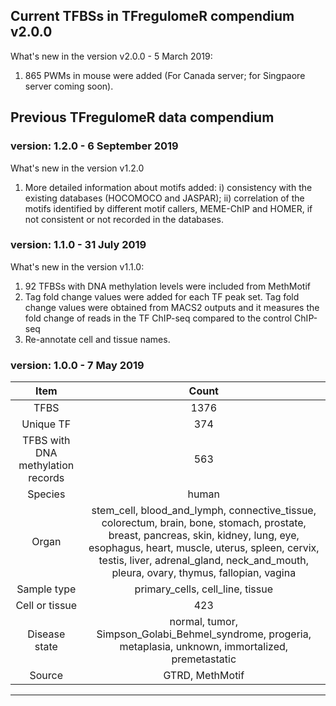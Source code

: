 ## Current TFBSs in TFregulomeR compendium v2.0.0
What's new in the version v2.0.0 - 5 March 2019:

1) 865 PWMs in mouse were added (For Canada server; for Singpaore server coming soon).


## Previous TFregulomeR data compendium 
### version: 1.2.0 - 6 September 2019
What's new in the version v1.2.0
1) More detailed information about motifs added: i) consistency with the existing databases (HOCOMOCO and JASPAR); ii) correlation of the motifs identified by different motif callers, MEME-ChIP and HOMER, if not consistent or not recorded in the databases.
### version: 1.1.0 - 31 July 2019
What's new in the version v1.1.0:
1) 92 TFBSs with DNA methylation levels were included from MethMotif
2) Tag fold change values were added for each TF peak set. Tag fold change values were obtained from MACS2 outputs and it measures the fold change of reads in the TF ChIP-seq compared to the control ChIP-seq
3) Re-annotate cell and tissue names.

### version: 1.0.0 - 7 May 2019

| Item     | Count |
| :---------:|:------:|
| TFBS     | 1376   |
| Unique TF     | 374   |
| TFBS with DNA methylation records    | 563   |
| Species     | human   |
| Organ   | stem_cell, blood_and_lymph, connective_tissue, colorectum, brain, bone, stomach, prostate, breast, pancreas, skin, kidney, lung, eye, esophagus, heart, muscle, uterus, spleen, cervix, testis, liver, adrenal_gland, neck_and_mouth, pleura, ovary, thymus, fallopian, vagina   |
| Sample type | primary_cells, cell_line, tissue
| Cell or tissue | 423 |
| Disease state | normal, tumor, Simpson_Golabi_Behmel_syndrome, progeria, metaplasia, unknown, immortalized, premetastatic|
| Source | GTRD, MethMotif | 
-------